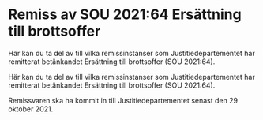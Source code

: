 # Remiss av SOU 2021:64 Ersättning till brottsoffer

Här kan du ta del av till vilka remissinstanser som Justitiedepartementet har remitterat betänkandet Ersättning till brottsoffer (SOU 2021:64).

Här kan du ta del av till vilka remissinstanser som Justitiedepartementet har remitterat betänkandet Ersättning till brottsoffer (SOU 2021:64).

Remissvaren ska ha kommit in till Justitiedepartementet senast den 29 oktober 2021.
